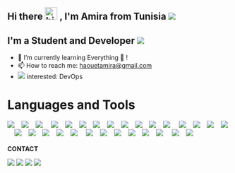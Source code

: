 ## Hi there <img src="https://user-images.githubusercontent.com/1303154/88677602-1635ba80-d120-11ea-84d8-d263ba5fc3c0.gif" width="28px" alt="hi"> , I'm Amira from Tunisia <img src="https://img.icons8.com/color/20/000000/tunisia.png"/>


## I'm a Student and Developer  <img src="https://img.icons8.com/color-glass/30/000000/developer.png"/>

- 🌱 I’m currently learning Everything 🤣 !
- 📫 How to reach me: haouetamira@gmail.com
- <img src="https://img.icons8.com/external-victoruler-flat-victoruler/25/000000/external-interest-business-and-finance-victoruler-flat-victoruler.png"/> interested: DevOps

# Languages and Tools 

<div>
  <img src="https://img.icons8.com/color-glass/48/4a90e2/github.png"/>&nbsp; &nbsp;
  <img src="https://img.icons8.com/color/48/000000/git.png"/>&nbsp; &nbsp;
  <img src="https://img.icons8.com/color/48/000000/docker.png"/> &nbsp; &nbsp;
  <img src="https://img.icons8.com/fluency/48/000000/android-studio--v3.png"/>&nbsp; &nbsp;
  <img src="https://img.icons8.com/color/48/000000/android-studio--v2.png"/>&nbsp; &nbsp;
  <img src="https://img.icons8.com/color/48/000000/visual-studio-code-2019.png"/>&nbsp; &nbsp;
  <img src="https://img.icons8.com/officexs/48/000000/java-eclipse.png"/>&nbsp; &nbsp;
  <img src="https://img.icons8.com/color/48/000000/java-coffee-cup-logo--v1.png"/>&nbsp; &nbsp;
  <img src="https://img.icons8.com/color/48/000000/symfony.png"/>&nbsp; &nbsp;
  <img src="https://img.icons8.com/officexs/48/000000/php-logo.png"/>&nbsp; &nbsp;
  <img src="https://img.icons8.com/color/48/4a90e2/spring-logo.png"/>&nbsp; &nbsp;
  <img src="https://img.icons8.com/color/48/000000/flutter.png"/> &nbsp; &nbsp;
  <img src="https://img.icons8.com/color/48/000000/dart.png"/>&nbsp; &nbsp;
  <img src="https://img.icons8.com/color/48/000000/html-5.png"/>&nbsp; &nbsp;
  <img src="https://img.icons8.com/color/48/000000/css3.png"/>&nbsp; &nbsp;
  <img src="https://img.icons8.com/color/48/4a90e2/javascript--v2.png"/>&nbsp; &nbsp;
  <img src="https://img.icons8.com/color/48/4a90e2/react-native.png"/>&nbsp; &nbsp;
  <img src="https://img.icons8.com/color/48/000000/angularjs.png"/>&nbsp; &nbsp;
  <img src="https://img.icons8.com/color/48/000000/python--v2.png"/>&nbsp; &nbsp;
  <img src="https://img.icons8.com/color/50/000000/django.png"/>&nbsp; &nbsp;
  <img src="https://img.icons8.com/color/48/000000/c-programming.png"/> &nbsp; &nbsp;
  <img src="https://img.icons8.com/color/48/000000/firebase.png"/>&nbsp; &nbsp;
  <img src="https://img.icons8.com/nolan/48/json.png"/>&nbsp; &nbsp;
  <img src="https://img.icons8.com/color/48/000000/mongodb.png"/>&nbsp; &nbsp;
  <img src="https://img.icons8.com/fluency/48/000000/mysql-logo.png"/>&nbsp; &nbsp;
  <img src="https://img.icons8.com/color/48/000000/postgreesql.png"/>&nbsp; &nbsp;
  <img src="https://img.icons8.com/color/48/000000/adobe-illustrator--v2.png"/> &nbsp; &nbsp;
  <img src="https://img.icons8.com/fluency/48/000000/android-os.png"/>&nbsp; &nbsp;
  <img src="https://img.icons8.com/color/50/000000/wordpress.png"/>&nbsp; &nbsp;
</div>
 
<br>
 <b>  CONTACT </b> 
  <br> 
  
[<img src="https://img.icons8.com/color/30/4a90e2/linkedin.png"/>][linkedin]
[<img src="https://img.icons8.com/fluency/30/4a90e2/twitter.png"/>][twitter]
[<img src="https://img.icons8.com/ios-filled/30/4a90e2/facebook-circled.png"/>][facebook]
[<img src="https://img.icons8.com/fluency/30/4a90e2/instagram-new.png"/>][instagram]


[twitter]: https://twitter.com/AmiraHaouet
[facebook]: https://www.facebook.com/htamira/
[instagram]: https://www.instagram.com/amirahaouet/
[linkedin]: https://www.linkedin.com/in/amira-haouet/



